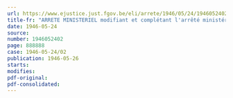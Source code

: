 ```yaml
---
url: https://www.ejustice.just.fgov.be/eli/arrete/1946/05/24/1946052402/justel
title-fr: "ARRETE MINISTERIEL modifiant et complétant l'arrêté ministériel du 17 mai 1946, décrétant une réduction générale de 10 p.c. des prix des produits de consommation et de certaines prestations"
date: 1946-05-24
source:
number: 1946052402
page: 888888
case: 1946-05-24/02
publication: 1946-05-26
starts:
modifies:
pdf-original:
pdf-consolidated:
---
```


